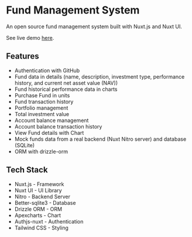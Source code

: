 # Fund Management System

An open source fund management system built with Nuxt.js and Nuxt UI.

See live demo [here](https://fund-management-system.vercel.app/).

## Features

- Authentication with GitHub
- Fund data in details (name, description, investment type, performance history, and current net asset value (NAV))
- Fund historical performance data in charts
- Purchase Fund in units
- Fund transaction history
- Portfolio management
- Total investment value
- Account balance management
- Account balance transaction history
- View Fund details with Chart
- Mock funds data from a real backend (Nuxt Nitro server) and database (SQLite)
- ORM with drizzle-orm

## Tech Stack

- Nuxt.js - Framework
- Nuxt UI - UI Library
- Nitro - Backend Server
- Better-sqlite3 - Database
- Drizzle ORM - ORM
- Apexcharts - Chart
- Authjs-nuxt - Authentication
- Tailwind CSS - Styling
